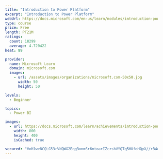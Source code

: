 ```yaml
---
title: "Introduction to Power Platform"
excerpt: "Introduction to Power Platform"
webUrl: https://docs.microsoft.com/en-us/learn/modules/introduction-power-platform/
type: course
price: Free
length: PT21M
ratings:
  count: 18299
  average: 4.720422
heat: 89

provider:
  name: Microsoft Learn
  domain: microsoft.com
  images:
    - url: /assets/images/organizations/microsoft.com-50x50.jpg
      width: 50
      height: 50

levels:
  - Beginner

topics:
  - Power BI

images:
  - url: https://docs.microsoft.com/learn/achievements/introduction-power-platform-social.png
    width: 800
    height: 400
    isCached: true

secured: "VoH1we8CQLG53rVNQWG2Eqg3xnmSr6mtoarIZcrshVYQTq5HUfoHQyX//rB4exZbQSDd8Dg9u8jUyXR19LNvTiuxuLbEj5mgPCZfpsOZzTQxrQv9PRoD5bqKtqSl+0afXMF2p9F+xdaQinkuCs8WBBPe2xH/8g6zgNk2xFghUXrG73a3mMOve/uGJnZmPFzU7hsMsqKoJ33zz4RwvFKklzdXyt4VevYB53xeRlNIk0+QV+itIRmkJQUFTHLouOX/WoEkLmeU0YhKkdvngDng/m3Uk6zWKO61YlENjvqUM89iUIkxY4R3V+3d9iNufRdPIo5oa7W4qQIPsswIKNwHJ41r8lS+n/tCNoYYiDNzzAd0CQ2IeU74XHmaLmuM/yfOEf7uPHESoRhCJhxknRD59dKwHdKA5FrrPQBq8TMJdTn72reGmnDSr01QI5d5OrT7;StumxZeWzTsCixiPy5XDjA=="
---
```



